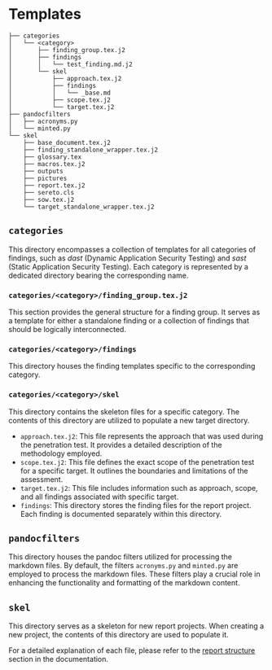 # Templates

```text
├── categories
│   └── <category>
│       ├── finding_group.tex.j2
│       ├── findings
│       │   └── test_finding.md.j2
│       └── skel
│           ├── approach.tex.j2
│           ├── findings
│           │   └── _base.md
│           ├── scope.tex.j2
│           └── target.tex.j2
├── pandocfilters
│   ├── acronyms.py
│   └── minted.py
└── skel
    ├── base_document.tex.j2
    ├── finding_standalone_wrapper.tex.j2
    ├── glossary.tex
    ├── macros.tex.j2
    ├── outputs
    ├── pictures
    ├── report.tex.j2
    ├── sereto.cls
    ├── sow.tex.j2
    └── target_standalone_wrapper.tex.j2
```


## `categories`

This directory encompasses a collection of templates for all categories of findings, such as *dast* (Dynamic Application Security Testing) and *sast* (Static Application Security Testing). Each category is represented by a dedicated directory bearing the corresponding name.

### `categories/<category>/finding_group.tex.j2`

This section provides the general structure for a finding group. It serves as a template for either a standalone finding or a collection of findings that should be logically interconnected.

### `categories/<category>/findings`

This directory houses the finding templates specific to the corresponding category.

### `categories/<category>/skel`

This directory contains the skeleton files for a specific category. The contents of this directory are utilized to populate a new target directory.

- `approach.tex.j2`: This file represents the approach that was used during the penetration test. It provides a detailed description of the methodology employed.
- `scope.tex.j2`: This file defines the exact scope of the penetration test for a specific target. It outlines the boundaries and limitations of the assessment.
- `target.tex.j2`: This file includes information such as approach, scope, and all findings associated with specific target.
- `findings`: This directory stores the finding files for the report project. Each finding is documented separately within this directory.


## `pandocfilters`

This directory houses the pandoc filters utilized for processing the markdown files. By default, the filters `acronyms.py` and `minted.py` are employed to process the markdown files. These filters play a crucial role in enhancing the functionality and formatting of the markdown content.


## `skel`

This directory serves as a skeleton for new report projects. When creating a new project, the contents of this directory are used to populate it.

For a detailed explanation of each file, please refer to the [report structure](concepts/report_structure.md) section in the documentation.
